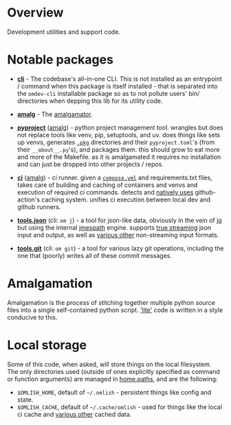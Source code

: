 # Overview

Development utilities and support code.

# Notable packages

- **[cli](https://github.com/wrmsr/omlish/blob/master/omdev/cli)** - The codebase's all-in-one CLI. This is not
  installed as an entrypoint / command when this package is itself installed - that is separated into the `omdev-cli`
  installable package so as to not pollute users' bin/ directories when depping this lib for its utility code.

- **[amalg](https://github.com/wrmsr/omlish/blob/master/omdev/amalg)** - The [amalgamator](#amalgamation).

- **[pyproject](https://github.com/wrmsr/omlish/blob/master/omdev/pyproject)**
  ([amalg](https://github.com/wrmsr/omlish/blob/master/omdev/scripts/pyproject.py)) - python project management tool.
  wrangles but does not replace tools like venv, pip, setuptools, and uv. does things like sets up venvs, generates
  [`.pkg`](https://github.com/wrmsr/omlish/blob/master/.pkg) directories and their `pyproject.toml`'s (from their
  `__about__.py`'s), and packages them. this should grow to eat more and more of the Makefile. as it is amalgamated it
  requires no installation and can just be dropped into other projects / repos.

- **[ci](https://github.com/wrmsr/omlish/blob/master/omdev/ci)**
  ([amalg](https://github.com/wrmsr/omlish/blob/master/omdev/scripts/ci.py)) - ci runner. given a
  [`compose.yml`](https://github.com/wrmsr/omlish/blob/master/docker/compose.yml)
  and requirements.txt files, takes care of building and caching of containers and venvs and execution of required ci
  commands. detects and [natively uses](https://github.com/wrmsr/omlish/blob/master/omdev/ci/github/api/v2)
  github-action's caching system. unifies ci execution between local dev and github runners.

- **[tools.json](https://github.com/wrmsr/omlish/blob/master/omdev/tools/json)** (cli: `om j`) - a tool for json-like
  data, obviously in the vein of [jq](https://github.com/jqlang/jq) but using the internal
  [jmespath](https://github.com/wrmsr/omlish/blob/master/omlish/specs/jmespath) engine. supports
  [true streaming](https://github.com/wrmsr/omlish/blob/master/omlish/formats/json/stream) json input and output, as
  well as [various other](https://github.com/wrmsr/omlish/blob/master/tools/json/formats.py) non-streaming input
  formats.

- **[tools.git](https://github.com/wrmsr/omlish/blob/master/omdev/tools/git)** (cli: `om git`) - a tool for various lazy
  git operations, including the one that (poorly) writes all of these commit messages.

# Amalgamation

Amalgamation is the process of stitching together multiple python source files into a single self-contained python
script. ['lite'](https://github.com/wrmsr/omlish/blob/master/omlish#lite-code) code is written in a style conducive to
this.

# Local storage

Some of this code, when asked, will store things on the local filesystem. The only directories used (outside of ones
explicitly specified as command or function arguments) are managed in
[home.paths](https://github.com/wrmsr/omlish/blob/master/omdev/home/paths.py), and are the following:

- `$OMLISH_HOME`, default of `~/.omlish` - persistent things like config and state.
- `$OMLISH_CACHE`, default of `~/.cache/omlish` - used for things like the local ci cache and
  [various other](https://github.com/search?q=repo%3Awrmsr%2Fomlish+%22dcache.%22&type=code) cached data.
